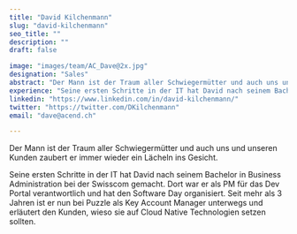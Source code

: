 ```yaml
---
title: "David Kilchenmann"
slug: "david-kilchenmann"
seo_title: ""
description: ""
draft: false

image: "images/team/AC_Dave@2x.jpg"
designation: "Sales"
abstract: "Der Mann ist der Traum aller Schwiegermütter und auch uns und unseren Kunden zaubert er immer wieder ein Lächeln ins Gesicht."
experience: "Seine ersten Schritte in der IT hat David nach seinem Bachelor in Business Administration bei der Swisscom gemacht. Dort war er als PM für das Dev Portal verantwortlich und hat den Software Day organisiert. Seit mehr als 3 Jahren ist er nun bei Puzzle als Key Account Manager unterwegs und erläutert den Kunden, wieso sie auf Cloud Native Technologien setzen sollten."
linkedin: "https://www.linkedin.com/in/david-kilchenmann/"
twitter: "https://twitter.com/DKilchenmann"
email: "dave@acend.ch"

---
```


Der Mann ist der Traum aller Schwiegermütter und auch uns und unseren Kunden zaubert er immer wieder ein Lächeln ins Gesicht.

Seine ersten Schritte in der IT hat David nach seinem Bachelor in Business Administration bei der Swisscom gemacht. Dort war er als PM für das Dev Portal verantwortlich und hat den Software Day organisiert. Seit mehr als 3 Jahren ist er nun bei Puzzle als Key Account Manager unterwegs und erläutert den Kunden, wieso sie auf Cloud Native Technologien setzen sollten.